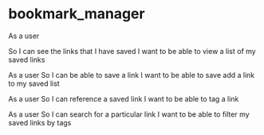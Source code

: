 # bookmark_manager

As a user

So I can see the links that I have saved
I want to be able to view a list of my saved links

As a user
So I can be able to save a link
I want to be able to save add a link to my saved list

As a user
So I can reference a saved link
I want to be able to tag a link

As a user
So I can search for a particular link
I want to be able to filter my saved links by tags
